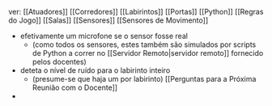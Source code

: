 ver:
	[[Atuadores]]
	[[Corredores]]
	[[Labirintos]]
	[[Portas]]
	[[Python]]
	[[Regras do Jogo]]
	[[Salas]]
	[[Sensores]]
	[[Sensores de Movimento]]

- efetivamente um microfone se o sensor fosse real
	- (como todos os sensores, estes também são simulados por scripts de Python a correr no [[Servidor Remoto|servidor remoto]] fornecido pelos docentes)
- deteta o nível de ruído para o labirinto inteiro
	- (presume-se que haja um por labirinto) [[Perguntas para a Próxima Reunião com o Docente]]
- 